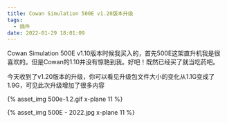 ```yaml
---
title: Cowan Simulation 500E v1.20版本升级
tags:
  - 插件
date: 2022-01-29 18:01:09
---
```


Cowan Simulation 500E v1.10版本时候我买入的，首先500E这架直升机我是很喜欢的。但是Cowan的1.10并没有惊艳到我。好吧！既然已经买了就当吃药吧。

今天收到了v1.20版本的升级，你可以看见升级包文件大小的变化从1.1G变成了1.9G，可见此次升级增加了很多内容

{% asset_img 500e-1.2.gif x-plane 11 %}



{% asset_img 500E - 2022.jpg x-plane 11 %}